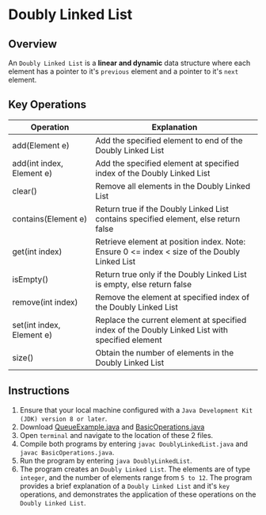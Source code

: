 # Doubly Linked List

## Overview
An `Doubly Linked List` is a **linear and dynamic** data structure where each element has a pointer to it's `previous` element and a pointer to it's `next` element. 

## Key Operations
| Operation                 | Explanation                                                                                     |
|---------------------------|-------------------------------------------------------------------------------------------------|
| add(Element e)            | Add the specified element to end of the Doubly Linked List                                      |
| add(int index, Element e) | Add the specified element at specified index of the Doubly Linked List                          |
| clear()                   | Remove all elements in the Doubly Linked List                                                   |
| contains(Element e)       | Return true if the Doubly Linked List contains specified element, else return false             |
| get(int index)            | Retrieve element at position index. Note: Ensure 0 <= index < size of the Doubly Linked List    |
| isEmpty()                 | Return true only if the Doubly Linked List is empty, else return false                          |
| remove(int index)         | Remove the element at specified index of the Doubly Linked List                                 |
| set(int index, Element e) | Replace the current element at specified index of the Doubly Linked List with specified element |
| size()                    | Obtain the number of elements in the Doubly Linked List                                         |

## Instructions
1. Ensure that your local machine configured with a `Java Development Kit (JDK) version 8 or later`.
2. Download [QueueExample.java](https://github.com/shumarb/learning/tree/main/data-structures/code/DoublyLinkedList.java) and [BasicOperations.java](https://github.com/shumarb/learning/tree/main/data-structures/code/BasicOperations.java)
3. Open `terminal` and navigate to the location of these 2 files.
4. Compile both programs by entering `javac DoublyLinkedList.java` and `javac BasicOperations.java`.
5. Run the program by entering `java DoublyLinkedList`.
6. The program creates an `Doubly Linked List`. The elements are of type `integer`, and the number of elements range from `5 to 12`. The program provides a brief explanation of a `Doubly Linked List` and it's `key` operations, and demonstrates the application of these operations on the `Doubly Linked List`.
